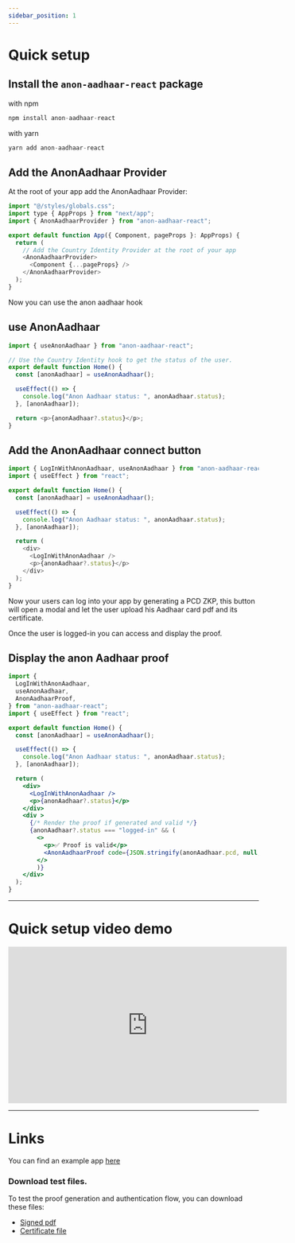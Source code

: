 ```yaml
---
sidebar_position: 1
---
```


# Quick setup

## Install the `anon-aadhaar-react` package

with npm

```javascript
npm install anon-aadhaar-react
```

with yarn

```javascript
yarn add anon-aadhaar-react
```

## Add the AnonAadhaar Provider

At the root of your app add the AnonAadhaar Provider:

```javascript
import "@/styles/globals.css";
import type { AppProps } from "next/app";
import { AnonAadhaarProvider } from "anon-aadhaar-react";

export default function App({ Component, pageProps }: AppProps) {
  return (
    // Add the Country Identity Provider at the root of your app
    <AnonAadhaarProvider>
      <Component {...pageProps} />
    </AnonAadhaarProvider>
  );
}
```

Now you can use the anon aadhaar hook

## use AnonAadhaar

```js
import { useAnonAadhaar } from "anon-aadhaar-react";

// Use the Country Identity hook to get the status of the user.
export default function Home() {
  const [anonAadhaar] = useAnonAadhaar();

  useEffect(() => {
    console.log("Anon Aadhaar status: ", anonAadhaar.status);
  }, [anonAadhaar]);

  return <p>{anonAadhaar?.status}</p>;
}
```

## Add the AnonAadhaar connect button

```js
import { LogInWithAnonAadhaar, useAnonAadhaar } from "anon-aadhaar-react";
import { useEffect } from "react";

export default function Home() {
  const [anonAadhaar] = useAnonAadhaar();

  useEffect(() => {
    console.log("Anon Aadhaar status: ", anonAadhaar.status);
  }, [anonAadhaar]);

  return (
    <div>
      <LogInWithAnonAadhaar />
      <p>{anonAadhaar?.status}</p>
    </div>
  );
}
```

Now your users can log into your app by generating a PCD ZKP, this button will open a modal and let the user upload his Aadhaar card pdf and its certificate.

Once the user is logged-in you can access and display the proof.

## Display the anon Aadhaar proof

```jsx
import {
  LogInWithAnonAadhaar,
  useAnonAadhaar,
  AnonAadhaarProof,
} from "anon-aadhaar-react";
import { useEffect } from "react";

export default function Home() {
  const [anonAadhaar] = useAnonAadhaar();

  useEffect(() => {
    console.log("Anon Aadhaar status: ", anonAadhaar.status);
  }, [anonAadhaar]);

  return (
    <div>
      <LogInWithAnonAadhaar />
      <p>{anonAadhaar?.status}</p>
    </div>
    <div >
      {/* Render the proof if generated and valid */}
      {anonAadhaar?.status === "logged-in" && (
        <>
          <p>✅ Proof is valid</p>
          <AnonAadhaarProof code={JSON.stringify(anonAadhaar.pcd, null, 2)}/>
        </>
        )}
    </div>
  );
}
```

---

# Quick setup video demo

<iframe width="560" height="315" src="https://www.youtube.com/embed/3CD0Q-TBN0g?si=Cfv1dR3X3YA2vm5V" title="YouTube video player" frameborder="0" allow="accelerometer; autoplay; clipboard-write; encrypted-media; gyroscope; picture-in-picture; web-share" allowfullscreen></iframe>

---

# Links

You can find an example app [here](https://github.com/anon-aadhaar-private/quick-setup)

### Download test files.

To test the proof generation and authentication flow, you can download these files:

- [Signed pdf](/signed.pdf)
- [Certificate file](/certificate.cer)

